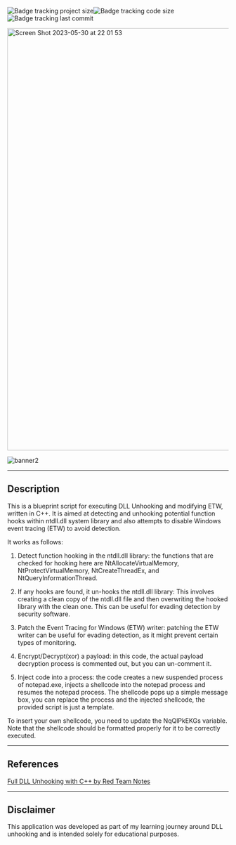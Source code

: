 ![Badge tracking project size](https://img.shields.io/github/repo-size/Preffet/dll-unhooking-and-ETW-bypass?color=%23611487)![Badge tracking code size](https://img.shields.io/github/languages/code-size/Preffet/dll-unhooking-and-ETW-bypass?color=%23361487)![Badge tracking last commit](https://img.shields.io/github/last-commit/Preffet/dll-unhooking-and-ETW-bypass?color=%23142d87)

<img width="962" alt="Screen Shot 2023-05-30 at 22 01 53" src="https://github.com/Preffet/dll-unhooking-and-ETW-bypass/assets/84241003/5fa89a51-90b8-4d2f-8586-2bcf8c3ab113">


![banner2](<img width="962" alt="Screen Shot 2023-05-30 at 22 01 53" src="https://github.com/Preffet/dll-unhooking-and-ETW-bypass/assets/84241003/063cf70a-1e15-4c9a-91e9-f37ecb7d8607">
)

--------------------------------------------------------
## Description

This is a blueprint script for executing DLL Unhooking and modifying ETW, written in C++. It 
is aimed at detecting and unhooking potential function hooks within ntdll.dll
system library and also attempts to disable Windows event tracing (ETW) to avoid detection.

It works as follows:

1. Detect function hooking in the ntdll.dll library: the functions that are checked for hooking here are NtAllocateVirtualMemory, NtProtectVirtualMemory, NtCreateThreadEx, and NtQueryInformationThread.

2. If any hooks are found, it un-hooks the ntdll.dll library: This involves creating a clean copy of the ntdll.dll file and then overwriting the hooked library with the clean one. This can be useful for evading detection by security software.

3. Patch the Event Tracing for Windows (ETW) writer: patching the ETW writer can be useful for evading detection, as it might prevent certain types of monitoring.

4. Encrypt/Decrypt(xor) a payload: in this code, the actual payload decryption process is commented out, but you can un-comment it.

5. Inject code into a process: the code creates a new suspended process of notepad.exe, injects a shellcode into the notepad process and resumes the notepad process. The shellcode pops up a simple message box, you can replace the process and the injected shellcode, the provided script is just a template.

To insert your own shellcode, you need to update the NqQlPkEKGs variable. Note that the shellcode should be formatted properly for it to be correctly executed.

------------------------------------------------------------
## References

[Full DLL Unhooking with C++ by Red Team Notes](https://www.ired.team/offensive-security/defense-evasion/how-to-unhook-a-dll-using-c++)

------------------------------------------------------------
## Disclaimer

This application was developed as part of my learning journey around DLL unhooking and is intended solely for educational purposes.
